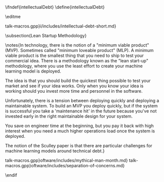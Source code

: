 \ifndef{intellectualDebt}
\define{intellectualDebt}

\editme

talk-macros.gpp}i/includes/intellectual-debt-short.md}

\subsection{Lean Startup Methodology}

\notes{In technology, there is the notion of a "minimum viable product" (MVP).
Sometimes called "minimum loveable product" (MLP). A minimum viable
product is the smallest thing that you need to ship to test your
commercial idea. There is a methodology known as the "lean start-up"
methodology, where you use the least effort to create your machine
learning model is deployed.

The idea is that you should build the quickest thing possible to test
your market and see if your idea works. Only when you know your idea is
working should you invest more time and personnel in the software.

Unfortunately, there is a tension between deploying quickly and
deploying a maintainable system. To build an MVP you deploy quickly, but
if the system is successful you take a 'maintenance hit' in the future
because you've not invested early in the right maintainable design for
your system.

You save on engineer time at the beginning, but you pay it back with
high interest when you need a much higher operations load once the
system is deployed.

The notion of the Sculley paper is that there are particular challenges
for machine learning models around technical debt.}

talk-macros.gpp}oftware/includes/mythical-man-month.md}
talk-macros.gpp}oftware/includes/separation-of-concerns.md}

\endif

